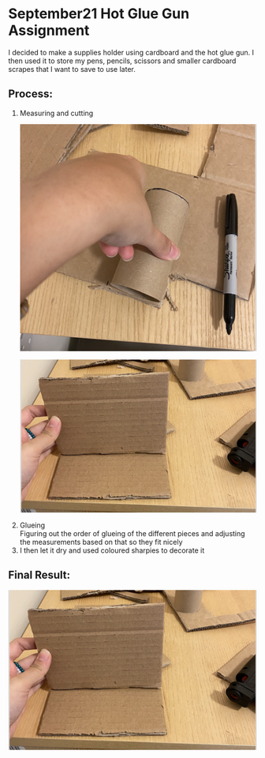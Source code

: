 # September21 Hot Glue Gun Assignment 
<p> 
  I decided to make a supplies holder using cardboard and the hot glue gun. I then used it to store my pens, pencils, scissors and smaller cardboard scrapes that I want to save to use later. 
  </p>
  
## Process:

<ol>
  <li>Measuring and cutting </br>
  
  ![](September21/media/1.png) 
  
  ![](September21/2.jpeg) 
  </li>
  <li>Glueing </br>
  Figuring out the order of glueing of the different pieces and adjusting the measurements based on that so they fit nicely 
  <li>I then let it dry and used coloured sharpies to decorate it </li>
  </ol>

## Final Result: 



![](September21/2.jpeg)   
  

